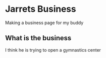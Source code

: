 # Jarrets Business

Making a business page for my buddy

## What is the business

I think he is trying to open a gymnastics center

